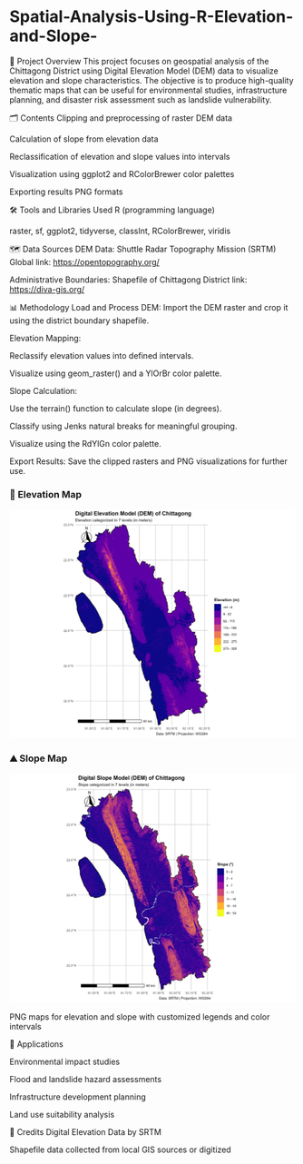 # Spatial-Analysis-Using-R-Elevation-and-Slope-
📍 Project Overview
This project focuses on geospatial analysis of the Chittagong District using Digital Elevation Model (DEM) data to visualize elevation and slope characteristics. The objective is to produce high-quality thematic maps that can be useful for environmental studies, infrastructure planning, and disaster risk assessment such as landslide vulnerability.

🗂️ Contents
Clipping and preprocessing of raster DEM data

Calculation of slope from elevation data

Reclassification of elevation and slope values into intervals

Visualization using ggplot2 and RColorBrewer color palettes

Exporting results  PNG formats

🛠️ Tools and Libraries Used
R (programming language)

raster, sf, ggplot2, tidyverse, classInt, RColorBrewer, viridis

🗺️ Data Sources
DEM Data: Shuttle Radar Topography Mission (SRTM) Global link: https://opentopography.org/

Administrative Boundaries: Shapefile of Chittagong District link: https://diva-gis.org/

📊 Methodology
Load and Process DEM: Import the DEM raster and crop it using the district boundary shapefile.

Elevation Mapping:

Reclassify elevation values into defined intervals.

Visualize using geom_raster() and a YlOrBr color palette.

Slope Calculation:

Use the terrain() function to calculate slope (in degrees).

Classify using Jenks natural breaks for meaningful grouping.

Visualize using the RdYlGn color palette.

Export Results: Save the clipped rasters and PNG visualizations for further use.

### 🌄 Elevation Map

![Elevation Map](elevation_map_chittagong.png)

### ⛰️ Slope Map

![Slope Map](Slope_map_chittagong.png)

PNG maps for elevation and slope with customized legends and color intervals

📌 Applications

Environmental impact studies

Flood and landslide hazard assessments

Infrastructure development planning

Land use suitability analysis

📎 Credits
Digital Elevation Data by SRTM

Shapefile data collected from local GIS sources or digitized
